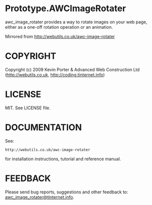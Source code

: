 Prototype.AWCImageRotater
=========================

awc_image_rotater provides a way to rotate images on your web page, either as a one-off rotation operation or an animation.


Mirrored from http://webutils.co.uk/awc-image-rotater

COPYRIGHT
=========
 
Copyright (c) 2009 Kevin Porter & Advanced Web Construction Ltd (http://webutils.co.uk, http://coding.tinternet.info)
 
 
LICENSE
=======
 
MIT. See LICENSE file.
 
 
DOCUMENTATION
=============
 
See:
 
	http://webutils.co.uk/awc-image-rotater
 
for installation instructions, tutorial and reference manual.
 
 
FEEDBACK
========
 
Please send bug reports, suggestions and other feedback to: awc_image_rotater@tinternet.info.
 
